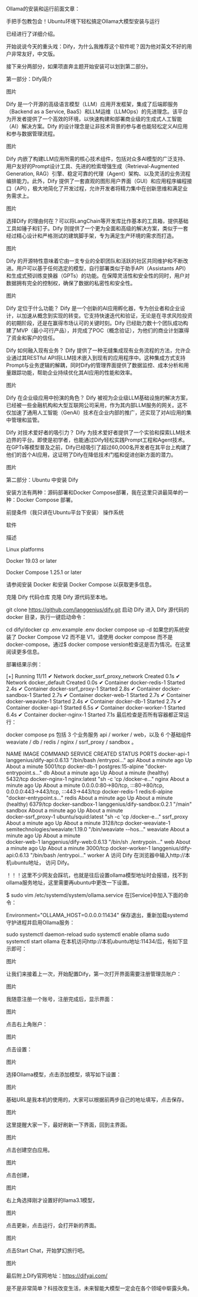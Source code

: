 Ollama的安装和运行前面文章：

手把手包教包会！Ubuntu环境下轻松搞定Ollama大模型安装与运行

已经进行了详细介绍。

开始说说今天的重头戏：Dify，为什么我推荐这个软件呢？因为他对英文不好的用户非常友好，中文版。

接下来分两部分，如果项直奔主题开始安装可以划到第二部分。

第一部分：Dify简介

图片

Dify 是一个开源的高级语言模型（LLM）应用开发框架，集成了后端即服务（Backend as a Service, BaaS）和LLM运维（LLMOps）的先进理念。该平台为开发者提供了一个高效的环境，以快速构建和部署商业级的生成式人工智能（AI）解决方案。Dify 的设计理念是让非技术背景的参与者也能轻松定义AI应用和参与数据管理流程。

图片

Dify 内嵌了构建LLM应用所需的核心技术组件，包括对众多AI模型的广泛支持、用户友好的Prompt设计工具、先进的检索增强生成（Retrieval-Augmented Generation, RAG）引擎、稳定可靠的代理（Agent）架构、以及灵活的业务流程编排能力。此外，Dify 提供了一套直观的图形用户界面（GUI）和应用程序编程接口（API），极大地简化了开发过程，允许开发者将精力集中在创新思维和满足业务需求上。

图片

选择Dify 的理由何在？可以将LangChain等开发库比作基本的工具箱，提供基础工具如锤子和钉子。Dify 则提供了一个更为全面和高级的解决方案，类似于一套经过精心设计和严格测试的建筑脚手架，专为满足生产环境的需求而打造。

图片

Dify 的开源特性意味着它由一支专业的全职团队和活跃的社区共同维护和不断改进。用户可以基于任何选定的模型，自行部署类似于助手API（Assistants API）和生成式预训练变换器（GPTs）的功能。在保障灵活性和安全性的同时，用户对数据拥有完全的控制权，确保了数据的私密性和安全性。

图片

Dify 定位于什么功能？ Dify 是一个创新的AI应用孵化器，专为创业者和企业设计，以加速从概念到实现的转变。它支持快速迭代和验证，无论是在寻求风险投资的初期阶段，还是在赢得市场认可的关键时刻。Dify 已经助力数十个团队成功构建了MVP（最小可行产品），并完成了POC（概念验证），为他们的商业计划赢得了资金和客户的信任。

Dify 如何融入现有业务？ Dify 提供了一种无缝集成现有业务流程的方法，允许企业通过其RESTful API将LLM技术嵌入到现有的应用程序中。这种集成方式支持Prompt与业务逻辑的解耦，同时Dify的管理界面提供了数据监控、成本分析和用量跟踪功能，帮助企业持续优化其AI应用的性能和效率。

图片

Dify 在企业级应用中扮演的角色？ Dify 被视为企业级LLM基础设施的解决方案，已经被一些金融机构和大型互联网公司采用，作为其内部LLM服务的网关。这不仅加速了通用人工智能（GenAI）技术在企业内部的推广，还实现了对AI应用的集中管理和监管。

Dify 对技术爱好者的吸引力？ Dify 为技术爱好者提供了一个实验和探索LLM技术边界的平台。即使是初学者，也能通过Dify轻松实践Prompt工程和Agent技术。在GPTs等模型普及之前，Dify已经吸引了超过60,000名开发者在其平台上构建了他们的首个AI应用，这证明了Dify在降低技术门槛和促进创新方面的潜力。

图片

第二部分：Ubuntu 中安装 Dify

安装方法有两种：源码部署和Docker Compose部署，我在这里只讲最简单的一种：Docker Compose 部署。

前提条件（我只讲在Ubuntu平台下安装）
操作系统

软件

描述

Linux platforms

Docker 19.03 or later

Docker Compose 1.25.1 or later

请参阅安装 Docker 和安装 Docker Compose 以获取更多信息。

克隆 Dify 代码仓库
克隆 Dify 源代码至本地。

git clone https://github.com/langgenius/dify.git
启动 Dify
进入 Dify 源代码的 docker 目录，执行一键启动命令：

cd dify/docker
cp .env.example .env
docker compose up -d
如果您的系统安装了 Docker Compose V2 而不是 V1，请使用 docker compose 而不是 docker-compose。通过$ docker compose version检查这是否为情况。在这里阅读更多信息。

部署结果示例：

[+] Running 11/11
 ✔ Network docker_ssrf_proxy_network  Created                                                                 0.1s 
 ✔ Network docker_default             Created                                                                 0.0s 
 ✔ Container docker-redis-1           Started                                                                 2.4s 
 ✔ Container docker-ssrf_proxy-1      Started                                                                 2.8s 
 ✔ Container docker-sandbox-1         Started                                                                 2.7s 
 ✔ Container docker-web-1             Started                                                                 2.7s 
 ✔ Container docker-weaviate-1        Started                                                                 2.4s 
 ✔ Container docker-db-1              Started                                                                 2.7s 
 ✔ Container docker-api-1             Started                                                                 6.5s 
 ✔ Container docker-worker-1          Started                                                                 6.4s 
 ✔ Container docker-nginx-1           Started                                                                 7.1s
最后检查是否所有容器都正常运行：

docker compose ps
包括 3 个业务服务 api / worker / web，以及 6 个基础组件 weaviate / db / redis / nginx / ssrf_proxy / sandbox 。

NAME                  IMAGE                              COMMAND                   SERVICE      CREATED              STATUS                        PORTS
docker-api-1          langgenius/dify-api:0.6.13         "/bin/bash /entrypoi…"   api          About a minute ago   Up About a minute             5001/tcp
docker-db-1           postgres:15-alpine                 "docker-entrypoint.s…"   db           About a minute ago   Up About a minute (healthy)   5432/tcp
docker-nginx-1        nginx:latest                       "sh -c 'cp /docker-e…"   nginx        About a minute ago   Up About a minute             0.0.0.0:80->80/tcp, :::80->80/tcp, 0.0.0.0:443->443/tcp, :::443->443/tcp
docker-redis-1        redis:6-alpine                     "docker-entrypoint.s…"   redis        About a minute ago   Up About a minute (healthy)   6379/tcp
docker-sandbox-1      langgenius/dify-sandbox:0.2.1      "/main"                   sandbox      About a minute ago   Up About a minute             
docker-ssrf_proxy-1   ubuntu/squid:latest                "sh -c 'cp /docker-e…"   ssrf_proxy   About a minute ago   Up About a minute             3128/tcp
docker-weaviate-1     semitechnologies/weaviate:1.19.0   "/bin/weaviate --hos…"   weaviate     About a minute ago   Up About a minute             
docker-web-1          langgenius/dify-web:0.6.13         "/bin/sh ./entrypoin…"   web          About a minute ago   Up About a minute             3000/tcp
docker-worker-1       langgenius/dify-api:0.6.13         "/bin/bash /entrypoi…"   worker       A
访问 Dify
在浏览器中输入http://本机ubuntu地址， 访问 Dify。

！！！这里不少网友会踩坑，也就是往后设置ollama模型地址时会报错，找不到ollama服务地址，这里需要再ubuntu中更改一下设置。

$ sudo vim /etc/systemd/system/ollama.service
在[Service]中加入下面的命令：

Environment="OLLAMA_HOST=0.0.0.0:11434"
保存退出，重新加载systemd守护进程并启用Ollama服务：

  sudo systemctl daemon-reload
  sudo systemctl enable ollama
  sudo systemctl start ollama
在本机访问http://本机ubuntu地址:11434/后，有如下显示即可：

图片

让我们来接着上一次，开始配置Dify，第一次打开界面需要注册管理员账户：

图片

我随意注册一个账号，注册完成后，显示界面：

图片

点击右上角账户：

图片

点击设置：

图片

选择Ollama模型，点击添加模型，填写如下设置：

图片

基础URL是我本机的使用的，大家可以根据前两步自己的地址填写，点击保存。

图片

这里提醒大家一下，最好刷新一下界面，回到主界面。

图片

点击创建空白应用。

图片

点击创建，

图片

右上角选择刚才设置好的llama3.1模型，

图片

点击更新，点击运行，会打开新的界面。

图片

点击Start Chat，开始梦幻旅行吧。

图片

最后附上Dify官网地址：https://difyai.com/

是不是非常简单？科技改变生活，未来智能大模型一定会在各个领域中崭露头角。
